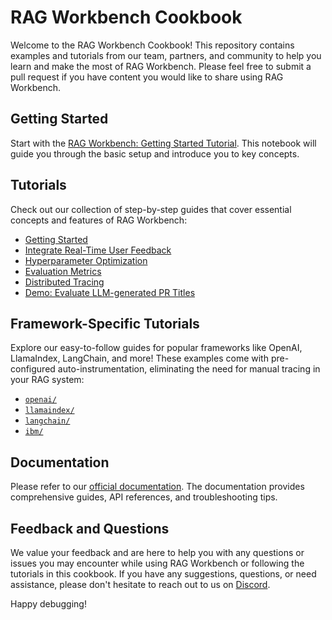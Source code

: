 # RAG Workbench Cookbook

Welcome to the RAG Workbench Cookbook! This repository contains examples and tutorials from our team, partners, and community to help you learn and make the most of RAG Workbench. Please feel free to submit a pull request if you have content you would like to share using RAG Workbench.

## Getting Started

Start with the [RAG Workbench: Getting Started Tutorial](https://github.com/lastmile-ai/eval-cookbook/blob/main/tutorials/getting_started.ipynb). This notebook will guide you through the basic setup and introduce you to key concepts.

## Tutorials

Check out our collection of step-by-step guides that cover essential concepts and features of RAG Workbench:

- [Getting Started](https://github.com/lastmile-ai/eval-cookbook/blob/main/tutorials/getting_started.ipynb)
- [Integrate Real-Time User Feedback](https://github.com/lastmile-ai/eval-cookbook/blob/main/tutorials/user_feedback.ipynb)
- [Hyperparameter Optimization](https://github.com/lastmile-ai/eval-cookbook/blob/main/tutorials/parameter_experimentation.ipynb)
- [Evaluation Metrics](https://github.com/lastmile-ai/eval-cookbook/blob/main/tutorials/evaluation_metrics.ipynb)
- [Distributed Tracing](https://github.com/lastmile-ai/eval-cookbook/blob/main/tutorials/distributed_tracing.ipynb)
- [Demo: Evaluate LLM-generated PR Titles](https://github.com/lastmile-ai/eval-cookbook/blob/main/tutorials/evaluate_llm_generated_pr_titles.ipynb)

## Framework-Specific Tutorials

Explore our easy-to-follow guides for popular frameworks like OpenAI, LlamaIndex, LangChain, and more! These examples come with pre-configured auto-instrumentation, eliminating the need for manual tracing in your RAG system:

- [`openai/`](https://github.com/lastmile-ai/eval-cookbook/tree/main/tutorials/openai)
- [`llamaindex/`](https://github.com/lastmile-ai/eval-cookbook/tree/main/tutorials/llamaindex)
- [`langchain/`](https://github.com/lastmile-ai/eval-cookbook/tree/main/tutorials/langchain)
- [`ibm/`](https://github.com/lastmile-ai/eval-cookbook/tree/main/tutorials/ibm)

## Documentation

Please refer to our [official documentation](https://rag.lastmileai.dev/docs/basics). The documentation provides comprehensive guides, API references, and troubleshooting tips.

## Feedback and Questions

We value your feedback and are here to help you with any questions or issues you may encounter while using RAG Workbench or following the tutorials in this cookbook. If you have any suggestions, questions, or need assistance, please don't hesitate to reach out to us on [Discord](https://discord.com/invite/xBhNKTetGx).

Happy debugging!
